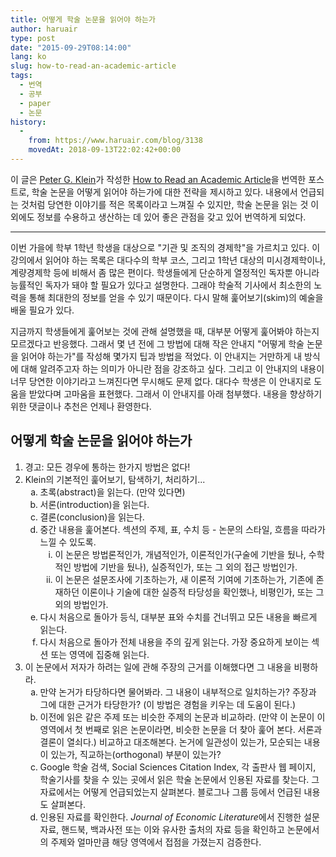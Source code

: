 ```yaml
---
title: 어떻게 학술 논문을 읽어야 하는가
author: haruair
type: post
date: "2015-09-29T08:14:00"
lang: ko
slug: how-to-read-an-academic-article
tags:
  - 번역
  - 공부
  - paper
  - 논문
history:
  -
    from: https://www.haruair.com/blog/3138
    movedAt: 2018-09-13T22:02:42+00:00
---
```


이 글은 [Peter G. Klein](https://en.wikipedia.org/wiki/Peter_G._Klein)가 작성한 [How to Read an Academic Article](http://organizationsandmarkets.com/2010/08/31/how-to-read-an-academic-article/)을 번역한 포스트로, 학술 논문을 어떻게 읽어야 하는가에 대한 전략을 제시하고 있다. 내용에서 언급되는 것처럼 당연한 이야기를 적은 목록이라고 느껴질 수 있지만, 학술 논문을 읽는 것 이외에도 정보를 수용하고 생산하는 데 있어 좋은 관점을 갖고 있어 번역하게 되었다.

----

이번 가을에 학부 1학년 학생을 대상으로 "기관 및 조직의 경제학"을 가르치고 있다. 이 강의에서 읽어야 하는 목록은 대다수의 학부 코스, 그리고 1학년 대상의 미시경제학이나, 계량경제학 등에 비해서 좀 많은 편이다. 학생들에게 단순하게 열정적인 독자뿐 아니라 능률적인 독자가 돼야 할 필요가 있다고 설명한다. 그래야 학술적 기사에서 최소한의 노력을 통해 최대한의 정보를 얻을 수 있기 때문이다. 다시 말해 훑어보기(skim)의 예술을 배울 필요가 있다.

지금까지 학생들에게 훑어보는 것에 관해 설명했을 때, 대부분 어떻게 훑어봐야 하는지 모르겠다고 반응했다. 그래서 몇 년 전에 그 방법에 대해 작은 안내지 "어떻게 학술 논문을 읽어야 하는가"를 작성해 몇가지 팁과 방법을 적었다. 이 안내지는 거만하게 내 방식에 대해 알려주고자 하는 의미가 아니란 점을 강조하고 싶다. 그리고 이 안내지의 내용이 너무 당연한 이야기라고 느껴진다면 무시해도 문제 없다. 대다수 학생은 이 안내지로 도움을 받았다며 고마움을 표현했다. 그래서 이 안내지를 아래 첨부했다. 내용을 향상하기 위한 댓글이나 추천은 언제나 환영한다.

## 어떻게 학술 논문을 읽어야 하는가

<ol style="list-style: decimal;">
  <li>경고: 모든 경우에 통하는 한가지 방법은 없다!</li>
  <li>
    Klein의 기본적인 훑어보기, 탐색하기, 처리하기...
    <ol style="list-style: lower-latin;">
      <li>초록(abstract)을 읽는다. (만약 있다면)</li>
      <li>서론(introduction)을 읽는다.</li>
      <li>결론(conclusion)을 읽는다.</li>
      <li>
        중간 내용을 훑어본다. 섹션의 주제, 표, 수치 등 - 논문의 스타일, 흐름을 따라가 느낄 수 있도록.
        <ol style="list-style: lower-roman;">
          <li>이 논문은 방법론적인가, 개념적인가, 이론적인가(구술에 기반을 뒀나, 수학적인 방법에 기반을 뒀나), 실증적인가, 또는 그 외의 접근 방법인가.</li>
          <li>이 논문은 설문조사에 기초하는가, 새 이론적 기여에 기초하는가, 기존에 존재하던 이론이나 기술에 대한 실증적 타당성을 확인했나, 비평인가, 또는 그 외의 방법인가.</li>
        </ol>
      </li>
      <li>다시 처음으로 돌아가 등식, 대부분 표와 수치를 건너뛰고 모든 내용을 빠르게 읽는다.</li>
      <li>다시 처음으로 돌아가 전체 내용을 주의 깊게 읽는다. 가장 중요하게 보이는 섹션 또는 영역에 집중해 읽는다.</li>
    </ol>
  </li>
  <li>
    이 논문에서 저자가 하려는 일에 관해 주장의 근거를 이해했다면 그 내용을 비평하라.
    <ol style="list-style: lower-latin;">
      <li>만약 논거가 타당하다면 물어봐라. 그 내용이 내부적으로 일치하는가? 주장과 그에 대한 근거가 타당한가? (이 방법은 경험을 키우는 데 도움이 된다.)</li>
      <li>이전에 읽은 같은 주제 또는 비슷한 주제의 논문과 비교하라. (만약 이 논문이 이 영역에서 첫 번째로 읽은 논문이라면, 비슷한 논문을 더 찾아 훑어 본다. 서론과 결론이 열쇠다.) 비교하고 대조해본다. 논거에 일관성이 있는가, 모순되는 내용이 있는가, 직교하는(orthogonal) 부분이 있는가?</li>
      <li>Google 학술 검색, Social Sciences Citation Index, 각 출판사 웹 페이지, 학술기사를 찾을 수 있는 곳에서 읽은 학술 논문에서 인용된 자료를 찾는다. 그 자료에서는 어떻게 언급되었는지 살펴본다. 블로그나 그룹 등에서 언급된 내용도 살펴본다.</li>
      <li>인용된 자료를 확인한다. <cite>Journal of Economic Literature</cite>에서 진행한 설문 자료, 핸드북, 백과사전 또는 이와 유사한 출처의 자료 등을 확인하고 논문에서의 주제와 얼마만큼 해당 영역에서 접점을 가졌는지 검증한다.</li>
    </ol>
</li>
</ol>

